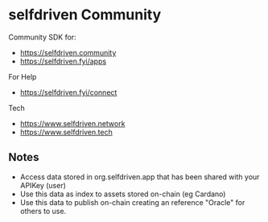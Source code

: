 # selfdriven Community
Community SDK for:
- https://selfdriven.community
- https://selfdriven.fyi/apps

For Help
- https://selfdriven.fyi/connect

Tech
- https://www.selfdriven.network
- https://www.selfdriven.tech

## Notes
- Access data stored in org.selfdriven.app that has been shared with your APIKey (user)
- Use this data as index to assets stored on-chain (eg Cardano)
- Use this data to publish on-chain creating an reference "Oracle" for others to use. 
